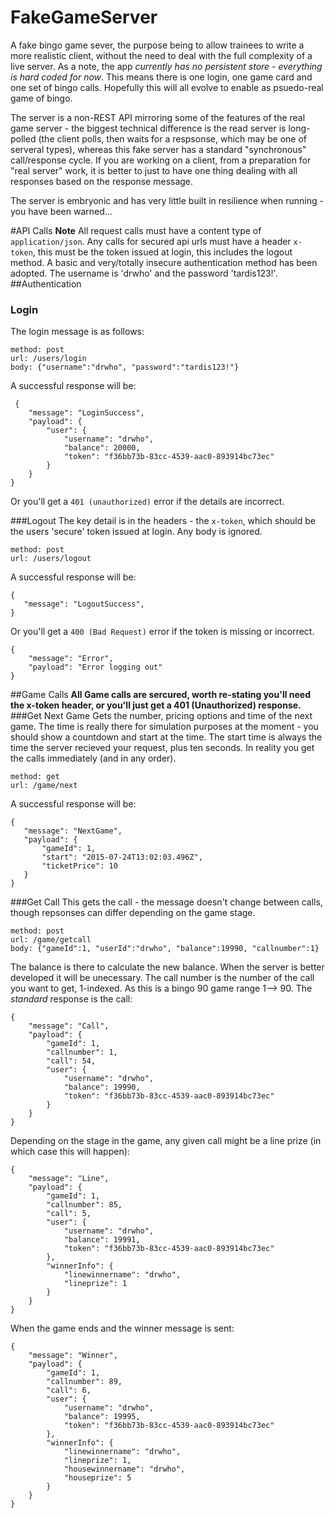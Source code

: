 # FakeGameServer

A fake bingo game sever, the purpose being to allow trainees to write a more realistic client, without the need to deal with the full complexity of a live server. As a note, the app *currently has no persistent store - everything is hard coded for now*. This means there is one login, one game card and one set of bingo calls. Hopefully this will all evolve to enable as psuedo-real game of bingo.

The server is a non-REST API mirroring some of the features of the real game server - the biggest technical difference is the read server is long-polled (the client polls, then waits for a respsonse, which may be one of serveral types), whereas this fake server has a standard "synchronous" call/response cycle. If you are working on a client, from a preparation for "real server" work, it is better to just to have one thing dealing with all responses based on the response message.

The server is embryonic and has very little built in resilience when running -you have been warned...


#API Calls
**Note** All request calls must have a content type of `application/json`. Any calls for secured api urls must have a header 
`x-token`, this must be the token issued at login, this includes the logout method.
A basic and very/totally insecure authentication method has been adopted. The username is 'drwho' and the password 'tardis123!'.
##Authentication
### Login
The login message is as follows:
```
method: post
url: /users/login
body: {"username":"drwho", "password":"tardis123!"}
```
A successful response will be: 
```
 {
    "message": "LoginSuccess",
    "payload": {
        "user": {
            "username": "drwho",
            "balance": 20000,
            "token": "f36bb73b-83cc-4539-aac0-893914bc73ec"
        }
    }
}
 ```
 Or you'll get a `401 (unauthorized)` error if the details are incorrect.
 
###Logout
The key detail is in the headers - the `x-token`, which should be the users 'secure' token issued at login. Any body is ignored.
```
method: post
url: /users/logout
 ```
 A successful response will be: 
 ```
 {
    "message": "LogoutSuccess",
}
 ```
 Or you'll get a `400 (Bad Request)` error if the token is missing or incorrect.
```
{
    "message": "Error",
    "payload": "Error logging out"
}
```
##Game Calls
**All Game calls are sercured, worth re-stating you'll need the x-token header, or you'll just get a 401 (Unauthorized) response.**
###Get Next Game
Gets the number, pricing options and time of the next game. The time is really there for simulation purposes at the moment - you should show a countdown and start at the time. The start time is always the time the server recieved your request, plus ten seconds. In reality you get the calls immediately (and in any order).
```
method: get
url: /game/next
 ```
  A successful response will be: 
 ```
 {
    "message": "NextGame",
    "payload": {
        "gameId": 1,
        "start": "2015-07-24T13:02:03.496Z",
        "ticketPrice": 10
    }
}
 ```
###Get Call
This gets the call - the message doesn't change between calls, though repsonses can differ depending on the game stage.
```
method: post
url: /game/getcall
body: {"gameId":1, "userId":"drwho", "balance":19990, "callnumber":1}
```
The balance is there to calculate the new balance. When the server is better developed it will be unecessary. The call number is the number of the call you want to get, 1-indexed. As this is a bingo 90 game range 1--> 90.
The *standard* response is the call:
```
{
    "message": "Call",
    "payload": {
        "gameId": 1,
        "callnumber": 1,
        "call": 54,
        "user": {
            "username": "drwho",
            "balance": 19990,
            "token": "f36bb73b-83cc-4539-aac0-893914bc73ec"
        }
    }
}
```
Depending on the stage in the game, any given call might be a line prize (in which case this will happen):
```
{
    "message": "Line",
    "payload": {
        "gameId": 1,
        "callnumber": 85,
        "call": 5,
        "user": {
            "username": "drwho",
            "balance": 19991,
            "token": "f36bb73b-83cc-4539-aac0-893914bc73ec"
        },
        "winnerInfo": {
            "linewinnername": "drwho",
            "lineprize": 1
        }
    }
}
```
When the game ends and the winner message is sent:
```
{
    "message": "Winner",
    "payload": {
        "gameId": 1,
        "callnumber": 89,
        "call": 6,
        "user": {
            "username": "drwho",
            "balance": 19995,
            "token": "f36bb73b-83cc-4539-aac0-893914bc73ec"
        },
        "winnerInfo": {
            "linewinnername": "drwho",
            "lineprize": 1,
            "housewinnername": "drwho",
            "houseprize": 5
        }
    }
}
```
